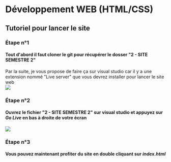 # Développement WEB (HTML/CSS)

## Tutoriel pour lancer le site

### Étape n°1

#### Tout d'abord il faut cloner le git pour récupérer le dosser "2 - SITE SEMESTRE 2"
Par la suite, je vous propose de faire ça sur visual studio car il y a une extension nommé "Live server" que vous devrez installer pour lancer le site web\
![](https://github.com/KoThek64/Projets_Mattys_Lachaise/blob/main/1%20-%20D%C3%A9veloppement%20WEB/2%20-%20SITE%20SEMESTRE%202/assets/Image%20git/Capture_Live_Server.png)

### Étape n°2

#### Ouvrez le fichier "2 - SITE SEMESTRE 2" sur visual studio et appuyez sur *Go Live* en bas à droite de votre écran
![](https://github.com/KoThek64/Projets_Mattys_Lachaise/blob/main/1%20-%20D%C3%A9veloppement%20WEB/2%20-%20SITE%20SEMESTRE%202/assets/Image%20git/Capture_Go_Live.png)

### Étape n°3

#### Vous pouvez maintenant profiter du site en double cliquant sur *index.html*